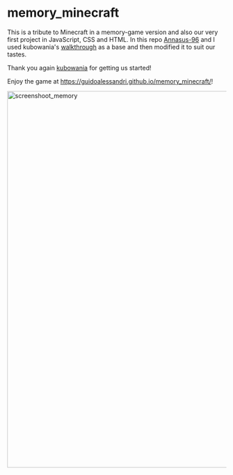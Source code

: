# memory_minecraft

This is a tribute to Minecraft in a memory-game version and also our very first project in JavaScript, CSS and HTML.
In this repo [Annasus-96](https://github.com/Annasus-96) and I used kubowania's [walkthrough](https://www.youtube.com/channel/UC5DNytAJ6_FISueUfzZCVsw) as a base and then modified it to suit our tastes.

Thank you again [kubowania](https://github.com/kubowania) for getting us started!

Enjoy the game at  https://guidoalessandri.github.io/memory_minecraft/!

<img width="865" alt="screenshoot_memory" src="https://user-images.githubusercontent.com/103426566/187026182-479bbd92-ec6f-44fb-81c6-8d476a095578.png">

